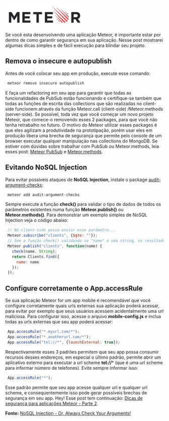 ![Meteor](images/meteor-logo.jpg "Meteor")

Se você esta desenvolvendo uma aplicação Meteor, é importante estar por dentro de como garantir segurança em sua aplicação. Nesse post mostrarei algumas dicas simples e de fácil execução para blindar seu projeto.

## Remova o insecure e autopublish

Antes de você colocar seu app em produção, execute esse comando:

``` bash
 meteor remove insecure autopublish
``` 

E faça um refactoring em seu app para garantir que todas as funcionalidades de PubSub estão funcionando e certifique-se também que todas as funções de escrita das collections que são realizadas no client-side funcionem através da função Meteor.call (client-side) /Meteor.methods (server-side). Se possível, toda vez que você começar um novo projeto Meteor, que comece-o removendo esses 2 packages, para que você não tenha retrabalho no futuro. O motivo do Meteor utilizar esses packages é que eles agilizam a produtividade na prototipação, porém usar eles em produção libera uma brecha de segurança que permite pelo console de um browser executar qualquer manipulação nas collections do MongoDB. Se estiver com dúvidas sobre trabalhar com PubSub ou Meteor.methods, leia esses post: [Meteor PubSub](meteor-pubsub "Meteor PubSub") e [Meteor.methods](meteor-methods "Meteor.methods").

## Evitando NoSQL Injection

Para evitar possíveis ataques de **NoSQL Injection**, instale o package [audit-argument-checks](https://atmospherejs.com/meteor/audit-argument-checks):

``` bash
 meteor add audit-argument-checks
``` 

Sempre execute a função **check()** para validar o tipo de dados de todos os parâmetros existentes numa função **Meteor.publish()** ou **Meteor.methods()**.
Para demonstrar um exemplo simples de NoSQL Injection veja o código abaixo:

``` javascript
 // No client-side posso enviar esse parâmetro...
 Meteor.subscribe("clients", {$gte: ""});
 // Sem a função check() validando se "name" é uma string, os resultados teriam sidos manipulados sem alertar erro...
 Meteor.publish("clients", function(name) {
   check(name, String);
   return Clients.find({
     name: name
   });
 });
``` 

## Configure corretamente o App.accessRule

Se sua aplicação Meteor for um app mobile é recomendável que você configure corretamente quais urls externas sua aplicação poderá acessar, para evitar por exemplo que seus usuários acessem acidentalmente uma url maliciosa. Para configurar isso, acesse o arquivo **mobile-config.js** e inclua todas as urls externas que seu app poderá acessar:

``` javascript
 App.accessRule("*.myurl.com/*");
 App.accessRule("*.anotherurl.com/*");
 App.accessRule("tel://*", {launchExternal: true});
``` 

Respectivamente esses 3 padrões permitem que seu app possa consumir recursos desses endereços, em especial o último padrão, permite abrir um aplicativo externo para executar a url scheme **tel://*** (que é uma url scheme para informar número de telefones). Evite sempre informar isso:

``` javascript
 App.accessRule("*");
``` 

Esse padrão permite que seu app acesse qualquer url e qualquer url scheme, e consequentemente isso pode gerar possíveis brechas de segurança em seu app.
Hey! Esse post tem continuação: [Dicas de segurança para aplicações Meteor - Parte 2]({{site.url}}/dicas-de-seguranca-para-aplicacoes-meteor-parte-2).

**Fonte:** [NoSQL Injection - Or, Always Check Your Arguments!](http://www.1pxsolidtomato.com/2015/04/06/nosql-injection-or-always-check-your-arguments/)